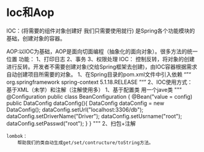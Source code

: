 # Ioc和Aop
IOC：(将需要的组件对象创建好 我们只需要使用就行)
    是Spring各个功能模块的基础，创建对象的容器。

AOP:以IOC为基础，AOP是面向切面编程（抽象化的面向对象）。很多方法的统一位置
    功能：
        1、打印日志
        2、事务
        3、权限处理
IOC：
    控制反转，将对象的创建进行反转。开发者不需要创建对象(交给Spring框架去创建)，由IOC容器根据需求自动创建项目所需要的对象。
    1、在Spring目录的pom.xml文件中引入依赖
    “”“
        <dependencies>
        <dependency>
        <groupId>org.springframework</groupId>
        <artifactId>spring-context</artifactId>
        <version>5.1.18.RELEASE</version>
        </dependency>
        </dependencies>
    ”“”
    2、IOC使用方式：
    基于XML（未学）和注解（注解使用多）
    1、基于配置类
    用一个jave类
    """
        @Configuration
        public class BeanConfiguration {
            @Bean("value = config)
            public DataConfig dataConfig(){
                DataConfig dataConfig = new DataConfig();
                dataConfig.setUrl("localhost:3306/db");
                dataConfig.setDriverName("Driver");
                dataConfig.setUsrname("root");
                dataConfig.setPasswd("root");
            }
        }
    """
    2、扫包+注解
    







    lombok：
        帮助我们的类自动生成get/set/contructure/toString方法。
